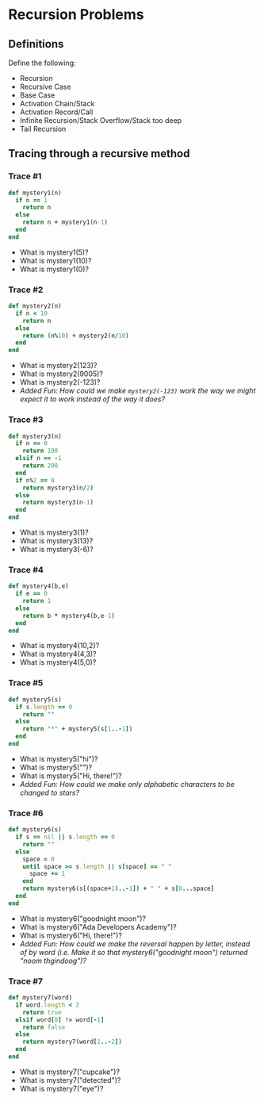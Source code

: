 # Recursion Problems

## Definitions
Define the following: 

- Recursion
- Recursive Case
- Base Case
- Activation Chain/Stack
- Activation Record/Call
- Infinite Recursion/Stack Overflow/Stack too deep
- Tail Recursion

## Tracing through a recursive method

### Trace #1
```ruby
def mystery1(n)
  if n == 1
    return n
  else
    return n + mystery1(n-1)
  end
end
```

- What is mystery1(5)?
- What is mystery1(10)?
- What is mystery1(0)?

### Trace #2
```ruby
def mystery2(n)
  if n < 10
    return n
  else
    return (n%10) + mystery2(n/10)
  end
end
```

- What is mystery2(123)?
- What is mystery2(9005)?
- What is mystery2(-123)?
- _Added Fun: How could we make `mystery2(-123)` work the way we might expect it to work instead of the way it does?_

### Trace #3
```ruby
def mystery3(n)
  if n == 0
    return 100
  elsif n == -1
    return 200
  end
  if n%2 == 0
    return mystery3(n/2)
  else
    return mystery3(n-1)
  end
end
```

- What is mystery3(1)?
- What is mystery3(13)?
- What is mystery3(-6)?

### Trace #4
```ruby
def mystery4(b,e)
  if e == 0
    return 1
  else
    return b * mystery4(b,e-1)
  end
end
```

- What is mystery4(10,2)?
- What is mystery4(4,3)?
- What is mystery4(5,0)?

### Trace #5
```ruby
def mystery5(s)
  if s.length == 0
    return ""
  else
    return "*" + mystery5(s[1..-1])
  end
end
```

- What is mystery5("hi")?
- What is mystery5("")?
- What is mystery5("Hi, there!")?
- _Added Fun: How could we make only alphabetic characters to be changed to stars?_

### Trace #6
```ruby
def mystery6(s)
  if s == nil || s.length == 0
    return ""
  else
    space = 0
    until space >= s.length || s[space] == " "
      space += 1
    end
    return mystery6(s[(space+1)..-1]) + " " + s[0...space]
  end
end
```

- What is mystery6("goodnight moon")?
- What is mystery6("Ada Developers Academy")?
- What is mystery6("Hi, there!")?
- _Added Fun: How could we make the reversal happen by letter, instead of by word (i.e. Make it so that mystery6("goodnight moon") returned "noom thgindoog")?_

### Trace #7
```ruby
def mystery7(word)
  if word.length < 2
    return true
  elsif word[0] != word[-1]
    return false
  else
    return mystery7(word[1..-2])
  end
end
```

- What is mystery7("cupcake")?
- What is mystery7("detected")?
- What is mystery7("eye")?
